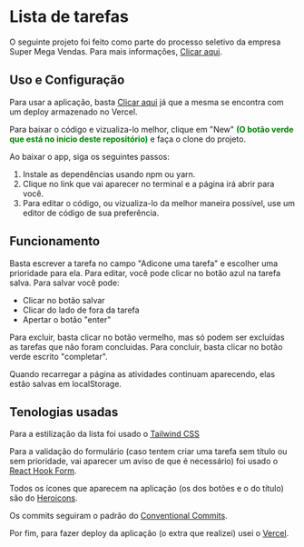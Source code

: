 # Lista de tarefas

O seguinte projeto foi feito como parte do processo seletivo da empresa Super Mega Vendas. Para mais informações, [Clicar aqui](https://www.instagram.com/supermegavendas/).

## Uso e Configuração

Para usar a aplicação, basta [Clicar aqui](https://lista-tarefas-self.vercel.app/) já que a mesma se encontra com um deploy armazenado no Vercel.

Para baixar o código e vizualiza-lo melhor, clique em "New" <span style="color:green">**(O botão verde que está no início deste repositório)**</span> e faça o clone do projeto.

Ao baixar o app, siga os seguintes passos: 
1. Instale as dependências usando npm ou yarn. 
2. Clique no link que vai aparecer no terminal e a página irá abrir para você.
3. Para editar o código, ou vizualiza-lo da melhor maneira possível, use um editor de código de sua preferência.

## Funcionamento 

Basta escrever a tarefa no campo "Adicone uma tarefa" e escolher
uma prioridade para ela. 
Para editar, você pode clicar no botão azul na tarefa salva. Para salvar você pode:

- Clicar no botão salvar
- Clicar do lado de fora da tarefa
- Apertar o botão "enter"

Para excluir, basta clicar no botão vermelho, mas só podem ser excluídas as tarefas que não foram concluidas.
Para concluir, basta clicar no botão verde escrito "completar".

Quando recarregar a página as atividades continuam aparecendo, elas estão salvas em localStorage.

## Tenologias usadas

Para a estilização da lista foi usado o [Tailwind CSS](https://tailwindcss.com/)

Para a validação do formulário (caso tentem criar uma tarefa sem título ou sem prioridade, vai aparecer um aviso de que é necessário) foi usado o [React Hook Form](https://react-hook-form.com/).

Todos os ícones que aparecem na aplicação (os dos botões e o do título) são do [Heroicons](https://heroicons.com/).

Os commits seguiram o padrão do [Conventional Commits](https://www.conventionalcommits.org/en/v1.0.0/).

Por fim, para fazer deploy da aplicação (o extra que realizei) usei o [Vercel](https://vercel.com).
